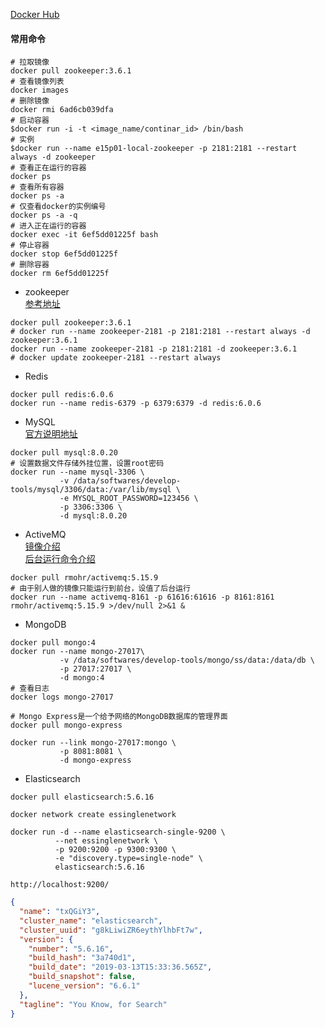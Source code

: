 [Docker Hub](https://hub.docker.com/)

#### 常用命令
```shell script
# 拉取镜像
docker pull zookeeper:3.6.1
# 查看镜像列表
docker images
# 删除镜像
docker rmi 6ad6cb039dfa
# 启动容器
$docker run -i -t <image_name/continar_id> /bin/bash
# 实例
$docker run --name e15p01-local-zookeeper -p 2181:2181 --restart always -d zookeeper
# 查看正在运行的容器
docker ps
# 查看所有容器
docker ps -a
# 仅查看docker的实例编号
docker ps -a -q
# 进入正在运行的容器
docker exec -it 6ef5dd01225f bash
# 停止容器
docker stop 6ef5dd01225f
# 删除容器
docker rm 6ef5dd01225f
```

* zookeeper  
[参考地址](https://www.jianshu.com/p/8ed7cb3da787)
```shell script
docker pull zookeeper:3.6.1
# docker run --name zookeeper-2181 -p 2181:2181 --restart always -d zookeeper:3.6.1
docker run --name zookeeper-2181 -p 2181:2181 -d zookeeper:3.6.1
# docker update zookeeper-2181 --restart always
```

* Redis  
```shell script
docker pull redis:6.0.6
docker run --name redis-6379 -p 6379:6379 -d redis:6.0.6
```

* MySQL  
[官方说明地址](https://hub.docker.com/_/mysql)
```shell script
docker pull mysql:8.0.20
# 设置数据文件存储外挂位置，设置root密码
docker run --name mysql-3306 \
           -v /data/softwares/develop-tools/mysql/3306/data:/var/lib/mysql \
           -e MYSQL_ROOT_PASSWORD=123456 \
           -p 3306:3306 \
           -d mysql:8.0.20
```


* ActiveMQ  
[镜像介绍](https://hub.docker.com/r/rmohr/activemq/)    
[后台运行命令介绍](https://blog.csdn.net/loongshawn/article/details/50514018)  
```shell script
docker pull rmohr/activemq:5.15.9
# 由于别人做的镜像只能运行到前台，设值了后台运行
docker run --name activemq-8161 -p 61616:61616 -p 8161:8161 rmohr/activemq:5.15.9 >/dev/null 2>&1 &
```

* MongoDB
```shell script
docker pull mongo:4
docker run --name mongo-27017\
           -v /data/softwares/develop-tools/mongo/ss/data:/data/db \
           -p 27017:27017 \
           -d mongo:4
# 查看日志
docker logs mongo-27017

# Mongo Express是一个给予网络的MongoDB数据库的管理界面
docker pull mongo-express

docker run --link mongo-27017:mongo \
           -p 8081:8081 \
           -d mongo-express
```

* Elasticsearch
```shell
docker pull elasticsearch:5.6.16

docker network create essinglenetwork

docker run -d --name elasticsearch-single-9200 \
          --net essinglenetwork \
          -p 9200:9200 -p 9300:9300 \
          -e "discovery.type=single-node" \
          elasticsearch:5.6.16
```
```http request
http://localhost:9200/
```
```json
{
  "name": "txQGiY3",
  "cluster_name": "elasticsearch",
  "cluster_uuid": "g8kLiwiZR6eythYlhbFt7w",
  "version": {
    "number": "5.6.16",
    "build_hash": "3a740d1",
    "build_date": "2019-03-13T15:33:36.565Z",
    "build_snapshot": false,
    "lucene_version": "6.6.1"
  },
  "tagline": "You Know, for Search"
}
```

